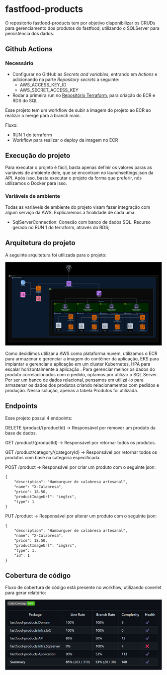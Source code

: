 # fastfood-products

O repositorio fastfood-products tem por objetivo disponibilizar os CRUDs para gerenciamento dos produtos do fastfood, utilizando o SQLServer para persistência dos dados.

## Github Actions
### Necessário
* Configurar no GitHub as *Secrets and variables*, entrando em *Actions* e adicionando na parte *Repository secrets* a seguinte:
  * AWS_ACCESS_KEY_ID 
  * AWS_SECRET_ACCESS_KEY
* Rodar a primeira run no [Repositório Terraform](https://github.com/pos-4soat/fastfood-infra), para criação do ECR e RDS do SQL

Esse projeto tem um workflow de subir a imagem do projeto ao ECR ao realizar o merge para a branch main.

Fluxo:
* RUN 1 do terraform
* Workflow para realizar o deploy da imagem no ECR

## Execução do projeto
Para executar o projeto é fácil, basta apenas definir os valores paras as variáveis de ambiente dele, que se encontram no launchsettings.json da API.
Após isso, basta executar o projeto da forma que preferir, nós utilizamos o Docker para isso.

### Variáveis de ambiente
Todas as variáveis de ambiente do projeto visam fazer integração com algum serviço da AWS. Explicaremos a finalidade de cada uma:

- SqlServerConnection: Conexão com banco de dados SQL. Recurso gerado no RUN 1 do terraform, através do RDS;

## Arquitetura do projeto
A seguinte arquitetura foi utilizada para o projeto:

![Texto Alternativo](./images/ArqMS.png)

Como decidimos utilizar a AWS como plataforma nuvem, utilizamos o ECR para armazenar e gerenciar a imagem do contêiner da aplicação, EKS para implantar e gerenciar a aplicação em um cluster Kubernetes, HPA para escalar horizontalmente a aplicação . 
Para gerenciar melhor os dados do produto correlacionados com o pedido, optamos por utilizar o SQL Server. Por ser um banco de dados relacional, pensamos em utilizá-lo para armazenar os dados dos produtos criando relacionamentos com pedidos e produção. Nessa solução, apenas a tabela Produtos foi utilizada.

## Endpoints

Esse projeto possui 4 endpoints:

DELETE /product/{productId} -> Responsável por remover um produto da base de dados.

GET /product/{productId} -> Responsável por retornar todos os produtos.

GET /product/category/{categoryId} -> Responsável por retornar todos os produtos com base na categoria especificada.

POST /product -> Responsável por criar um produto com o seguinte json:
```
{
    "description": "Hamburguer de calabresa artesanal",
    "name": "X-Calabresa",
    "price": 18.50,
    "productImageUrl": "imgSrc",
    "type": 1
}
```

PUT /product -> Responsável por alterar um produto com o seguinte json:
```
{
    "description": "Hamburguer de calabresa artesanal",
    "name": "X-Calabresa",
    "price": 18.50,
    "productImageUrl": "imgSrc",
    "type": 1,
    "id": 1
}
```

## Cobertura de código
Fluxo de cobertura de código está presente no workflow, utilizando coverlet para gerar relatório:

![CoberturaCodigo](./images/CoberturaCodigo.png)